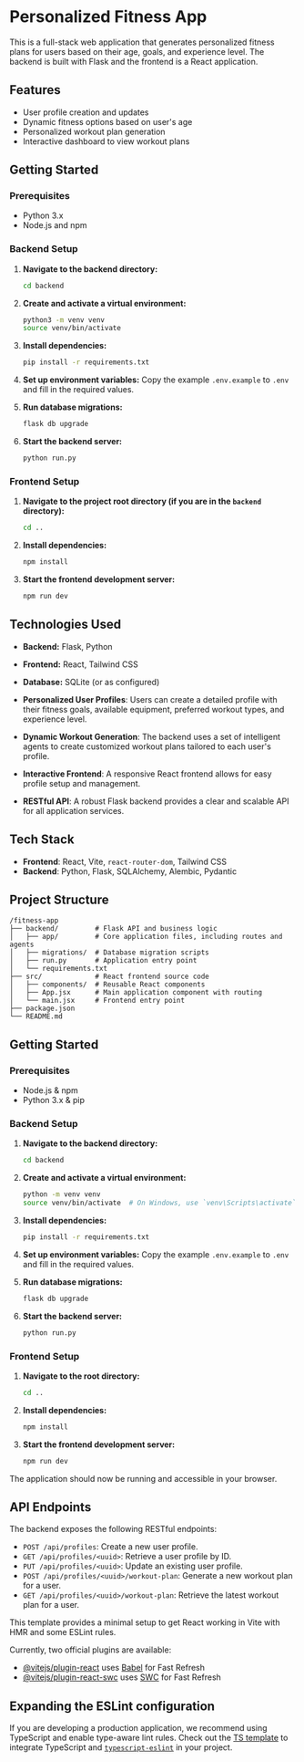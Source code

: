 # Personalized Fitness App

This is a full-stack web application that generates personalized fitness plans for users based on their age, goals, and experience level. The backend is built with Flask and the frontend is a React application.

## Features

- User profile creation and updates
- Dynamic fitness options based on user's age
- Personalized workout plan generation
- Interactive dashboard to view workout plans

## Getting Started

### Prerequisites

- Python 3.x
- Node.js and npm

### Backend Setup

1.  **Navigate to the backend directory:**
    ```sh
    cd backend
    ```

2.  **Create and activate a virtual environment:**
    ```sh
    python3 -m venv venv
    source venv/bin/activate
    ```

3.  **Install dependencies:**
    ```sh
    pip install -r requirements.txt
    ```

3.  **Set up environment variables:**
    Copy the example `.env.example` to `.env` and fill in the required values.

4.  **Run database migrations:**
    ```sh
    flask db upgrade
    ```

5.  **Start the backend server:**
    ```sh
    python run.py
    ```

### Frontend Setup

1.  **Navigate to the project root directory (if you are in the `backend` directory):**
    ```sh
    cd ..
    ```

2.  **Install dependencies:**
    ```sh
    npm install
    ```

3.  **Start the frontend development server:**
    ```sh
    npm run dev
    ```

## Technologies Used

- **Backend:** Flask, Python
- **Frontend:** React, Tailwind CSS
- **Database:** SQLite (or as configured)




- **Personalized User Profiles**: Users can create a detailed profile with their fitness goals, available equipment, preferred workout types, and experience level.
- **Dynamic Workout Generation**: The backend uses a set of intelligent agents to create customized workout plans tailored to each user's profile.
- **Interactive Frontend**: A responsive React frontend allows for easy profile setup and management.
- **RESTful API**: A robust Flask backend provides a clear and scalable API for all application services.

## Tech Stack

- **Frontend**: React, Vite, `react-router-dom`, Tailwind CSS
- **Backend**: Python, Flask, SQLAlchemy, Alembic, Pydantic

## Project Structure

```
/fitness-app
├── backend/         # Flask API and business logic
│   ├── app/         # Core application files, including routes and agents
│   ├── migrations/  # Database migration scripts
│   ├── run.py       # Application entry point
│   └── requirements.txt
├── src/             # React frontend source code
│   ├── components/  # Reusable React components
│   ├── App.jsx      # Main application component with routing
│   └── main.jsx     # Frontend entry point
├── package.json
└── README.md
```

## Getting Started

### Prerequisites

- Node.js & npm
- Python 3.x & pip

### Backend Setup

1.  **Navigate to the backend directory:**
    ```sh
    cd backend
    ```

2.  **Create and activate a virtual environment:**
    ```sh
    python -m venv venv
    source venv/bin/activate  # On Windows, use `venv\Scripts\activate`
    ```

3.  **Install dependencies:**
    ```sh
    pip install -r requirements.txt
    ```

4.  **Set up environment variables:**
    Copy the example `.env.example` to `.env` and fill in the required values.

5.  **Run database migrations:**
    ```sh
    flask db upgrade
    ```

6.  **Start the backend server:**
    ```sh
    python run.py
    ```

### Frontend Setup

1.  **Navigate to the root directory:**
    ```sh
    cd ..
    ```

2.  **Install dependencies:**
    ```sh
    npm install
    ```

3.  **Start the frontend development server:**
    ```sh
    npm run dev
    ```

The application should now be running and accessible in your browser.

## API Endpoints

The backend exposes the following RESTful endpoints:

- `POST /api/profiles`: Create a new user profile.
- `GET /api/profiles/<uuid>`: Retrieve a user profile by ID.
- `PUT /api/profiles/<uuid>`: Update an existing user profile.
- `POST /api/profiles/<uuid>/workout-plan`: Generate a new workout plan for a user.
- `GET /api/profiles/<uuid>/workout-plan`: Retrieve the latest workout plan for a user.


This template provides a minimal setup to get React working in Vite with HMR and some ESLint rules.

Currently, two official plugins are available:

- [@vitejs/plugin-react](https://github.com/vitejs/vite-plugin-react/blob/main/packages/plugin-react/README.md) uses [Babel](https://babeljs.io/) for Fast Refresh
- [@vitejs/plugin-react-swc](https://github.com/vitejs/vite-plugin-react-swc) uses [SWC](https://swc.rs/) for Fast Refresh

## Expanding the ESLint configuration

If you are developing a production application, we recommend using TypeScript and enable type-aware lint rules. Check out the [TS template](https://github.com/vitejs/vite/tree/main/packages/create-vite/template-react-ts) to integrate TypeScript and [`typescript-eslint`](https://typescript-eslint.io) in your project.
